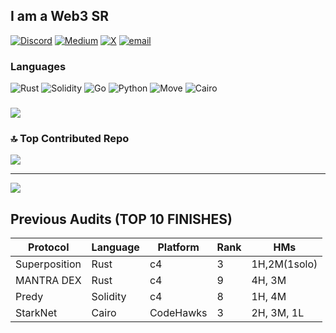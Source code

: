 ## I am a Web3 SR

[![Discord](https://img.shields.io/badge/Discord-%237289DA.svg?logo=discord&logoColor=white)](https://discord.gg/tigerfrake)   [![Medium](https://img.shields.io/badge/Medium-12100E?logo=medium&logoColor=white)](https://medium.com/@Tigerfrake)   [![X](https://img.shields.io/badge/X-black.svg?logo=X&logoColor=white)](https://x.com/Tigerfrake)   [![email](https://img.shields.io/badge/Email-D14836?logo=gmail&logoColor=white)](mailto:brightoneotis1@gmail.com) 

### Languages
![Rust](https://img.shields.io/badge/rust-%23000000.svg?style=for-the-badge&logo=rust&logoColor=white) ![Solidity](https://img.shields.io/badge/Solidity-%23363636.svg?style=for-the-badge&logo=solidity&logoColor=white) ![Go](https://img.shields.io/badge/go-%2300ADD8.svg?style=for-the-badge&logo=go&logoColor=white) ![Python](https://img.shields.io/badge/python-3670A0?style=for-the-badge&logo=python&logoColor=ffdd54)  ![Move](https://img.shields.io/badge/Move-%23000000.svg?style=for-the-badge&logo=data:image/svg+xml;base64,PHERE_YOUR_BASE64_ENCODED_MOVE_LOGO&logoColor=white)  ![Cairo](https://img.shields.io/badge/Cairo-%23000000.svg?style=for-the-badge&logo=data:image/svg+xml;base64,PHERE_YOUR_BASE64_ENCODED_CAIRO_LOGO&logoColor=white)

### 
![](https://quotes-github-readme.vercel.app/api?type=horizontal&theme=radical)

### 🔝 Top Contributed Repo
![](https://github-contributor-stats.vercel.app/api?username=Tigerfrake&limit=5&theme=dark&combine_all_yearly_contributions=true)

---
[![](https://visitcount.itsvg.in/api?id=Tigerfrake&icon=0&color=0)](https://visitcount.itsvg.in)

<!-- Proudly created with GPRM ( https://gprm.itsvg.in ) -->

## Previous Audits (TOP 10 FINISHES)
| Protocol       | Language | Platform   | Rank           | HMs         |
|----------------|----------|------------|----------------|-------------|
| Superposition  | Rust     | c4         | 3              | 1H,2M(1solo)|
| MANTRA DEX     | Rust     | c4         | 9              | 4H, 3M      |
| Predy          | Solidity | c4         | 8              | 1H, 4M      |
| StarkNet       | Cairo    | CodeHawks  | 3              | 2H, 3M, 1L  |
